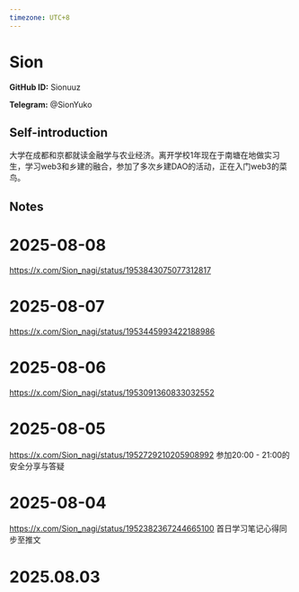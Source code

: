 ```yaml
---
timezone: UTC+8
---
```


# Sion

**GitHub ID:** Sionuuz

**Telegram:** @SionYuko

## Self-introduction

大学在成都和京都就读金融学与农业经济。离开学校1年现在于南塘在地做实习生，学习web3和乡建的融合，参加了多次乡建DAO的活动，正在入门web3的菜鸟。

## Notes

<!-- Content_START -->
# 2025-08-08

https://x.com/Sion_nagi/status/1953843075077312817

# 2025-08-07

https://x.com/Sion_nagi/status/1953445993422188986

# 2025-08-06

https://x.com/Sion_nagi/status/1953091360833032552

# 2025-08-05

https://x.com/Sion_nagi/status/1952729210205908992
参加20:00 - 21:00的安全分享与答疑

# 2025-08-04

https://x.com/Sion_nagi/status/1952382367244665100
首日学习笔记心得同步至推文


# 2025.08.03


<!-- Content_END -->
